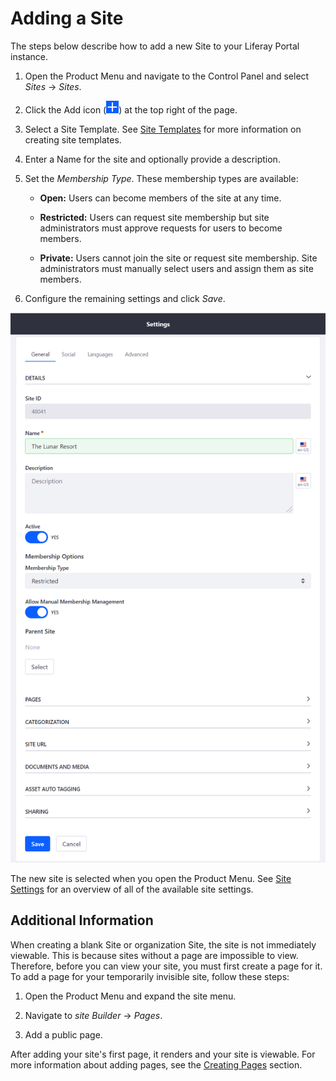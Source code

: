 # Adding a Site

The steps below describe how to add a new Site to your Liferay Portal instance. 

1.  Open the Product Menu and navigate to the Control Panel and select *Sites* &rarr; *Sites*.

2.  Click the Add icon (![Add Site](../../../images/icon-add.png)) at the top right of the page.
     
3.  Select a Site Template. See [Site Templates](./02-building-sites-with-site-templates.markdown) for more information on creating site templates.

4.  Enter a Name for the site and optionally provide a description.

5.  Set the *Membership Type*. These membership types are available:

    - **Open:** Users can become members of the site at any time.

    - **Restricted:** Users can request site membership but site administrators must approve requests for users to become members.

    - **Private:** Users cannot join the site or request site membership. Site administrators must manually select users and assign them as site members.

6.  Configure the remaining settings and click *Save*.

![The General section provides the basic information for your site.](./images/building-sites-general-form.png)

The new site is selected when you open the Product Menu. See [Site Settings](TODO) for an overview of all of the available site settings.

## Additional Information

When creating a blank Site or organization Site, the site is not immediately viewable. This is because sites without a page are impossible to view. Therefore, before you can view your site, you must first create a page for it. To add a page for your temporarily invisible site, follow these steps:

1.  Open the Product Menu and expand the site menu.

2.  Navigate to *site Builder* &rarr; *Pages*.

3.  Add a public page. 

After adding your site's first page, it renders and your site is viewable. For more information about adding pages, see the [Creating Pages](TODO) section.